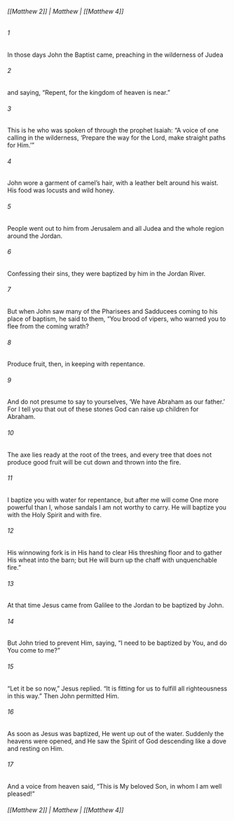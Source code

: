 ###### [[Matthew 2]] | Matthew | [[Matthew 4]]

###### 1
In those days John the Baptist came, preaching in the wilderness of Judea
###### 2
and saying, “Repent, for the kingdom of heaven is near.”
###### 3
This is he who was spoken of through the prophet Isaiah: “A voice of one calling in the wilderness, ‘Prepare the way for the Lord, make straight paths for Him.’”
###### 4
John wore a garment of camel’s hair, with a leather belt around his waist. His food was locusts and wild honey.
###### 5
People went out to him from Jerusalem and all Judea and the whole region around the Jordan.
###### 6
Confessing their sins, they were baptized by him in the Jordan River.
###### 7
But when John saw many of the Pharisees and Sadducees coming to his place of baptism, he said to them, “You brood of vipers, who warned you to flee from the coming wrath?
###### 8
Produce fruit, then, in keeping with repentance.
###### 9
And do not presume to say to yourselves, ‘We have Abraham as our father.’ For I tell you that out of these stones God can raise up children for Abraham.
###### 10
The axe lies ready at the root of the trees, and every tree that does not produce good fruit will be cut down and thrown into the fire.
###### 11
I baptize you with water for repentance, but after me will come One more powerful than I, whose sandals I am not worthy to carry. He will baptize you with the Holy Spirit and with fire.
###### 12
His winnowing fork is in His hand to clear His threshing floor and to gather His wheat into the barn; but He will burn up the chaff with unquenchable fire.”
###### 13
At that time Jesus came from Galilee to the Jordan to be baptized by John.
###### 14
But John tried to prevent Him, saying, “I need to be baptized by You, and do You come to me?”
###### 15
“Let it be so now,” Jesus replied. “It is fitting for us to fulfill all righteousness in this way.” Then John permitted Him.
###### 16
As soon as Jesus was baptized, He went up out of the water. Suddenly the heavens were opened, and He saw the Spirit of God descending like a dove and resting on Him.
###### 17
And a voice from heaven said, “This is My beloved Son, in whom I am well pleased!”

###### [[Matthew 2]] | Matthew | [[Matthew 4]]
